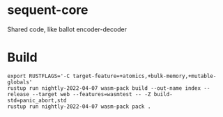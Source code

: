 # sequent-core
Shared code, like ballot encoder-decoder

# Build
```
export RUSTFLAGS='-C target-feature=+atomics,+bulk-memory,+mutable-globals'
rustup run nightly-2022-04-07 wasm-pack build --out-name index --release --target web --features=wasmtest -- -Z build-std=panic_abort,std
rustup run nightly-2022-04-07 wasm-pack pack .
```
